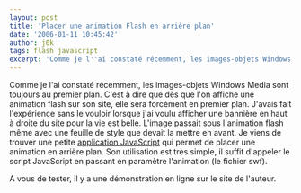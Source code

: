 ```yaml
---
layout: post
title: 'Placer une animation Flash en arrière plan'
date: '2006-01-11 10:45:42'
author: j0k
tags: flash javascript
excerpt: 'Comme je l''ai constaté récemment, les images-objets Windows Media sont toujours au premier plan. C''est à dire que dès que l''on affiche une animation flash sur son site, elle sera forcément en premier plan. J''avais fait l''expérience sans le vouloir lorsque j''ai voulu afficher une bannière en haut à droite du site pour la vie est belle. L''image passait sous l''animation flash      ...'
---
```


Comme je l'ai constaté récemment, les images-objets Windows Media sont toujours au premier plan. C'est à dire que dès que l'on affiche une animation flash sur son site, elle sera forcément en premier plan. J'avais fait l'expérience sans le vouloir lorsque j'ai voulu afficher une bannière en haut à droite du site pour la vie est belle. L'image passait sous l'animation flash même avec une feuille de style que devait la mettre en avant.
Je viens de trouver une petite [application JavaScript](http://particletree.com/features/using-flash-as-an-animation-underlayer/) qui permet de placer une animation en arrière plan. Son utilisation est très simple, il suffit d'appeler le script JavaScript en passant en paramètre l'animation (le fichier swf).

A vous de tester, il y a une démonstration en ligne sur le site de l'auteur.
